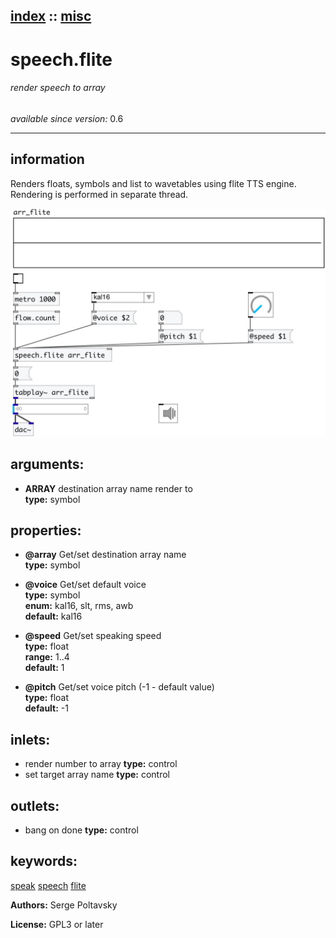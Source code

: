 [index](index.html) :: [misc](category_misc.html)
---

# speech.flite

###### render speech to array

*available since version:* 0.6

---


## information
Renders floats, symbols and list to wavetables using flite TTS engine.
Rendering is performed in separate thread.



[![example](../examples/img/speech.flite.jpg)](../examples/pd/speech.flite.pd)



## arguments:

* **ARRAY**
destination array name render to<br>
__type:__ symbol<br>





## properties:

* **@array** 
Get/set destination array name<br>
__type:__ symbol<br>

* **@voice** 
Get/set default voice<br>
__type:__ symbol<br>
__enum:__ kal16, slt, rms, awb<br>
__default:__ kal16<br>

* **@speed** 
Get/set speaking speed<br>
__type:__ float<br>
__range:__ 1..4<br>
__default:__ 1<br>

* **@pitch** 
Get/set voice pitch (-1 - default value)<br>
__type:__ float<br>
__default:__ -1<br>



## inlets:

* render number to array 
__type:__ control<br>
* set target array name 
__type:__ control<br>



## outlets:

* bang on done
__type:__ control<br>



## keywords:

[speak](keywords/speak.html)
[speech](keywords/speech.html)
[flite](keywords/flite.html)






**Authors:** Serge Poltavsky




**License:** GPL3 or later






